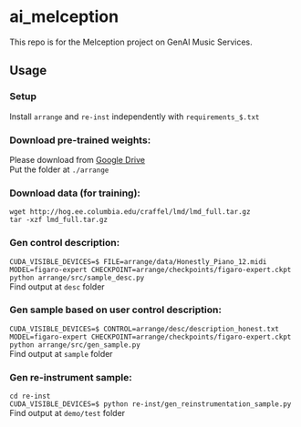 # ai_melception

This repo is for the Melception project on GenAI Music Services.

## Usage

### Setup
Install `arrange` and `re-inst` independently with `requirements_$.txt`

### Download pre-trained weights:   
Please download from
[Google Drive](https://drive.google.com/file/d/10E6F8RbRuSSg9wmYiPv6jyDsaFSSuyte/view?usp=drive_link)    
Put the folder at `./arrange`
### Download data (for training):
```
wget http://hog.ee.columbia.edu/craffel/lmd/lmd_full.tar.gz
tar -xzf lmd_full.tar.gz
```

### Gen control description:   
`CUDA_VISIBLE_DEVICES=$ FILE=arrange/data/Honestly_Piano_12.midi MODEL=figaro-expert CHECKPOINT=arrange/checkpoints/figaro-expert.ckpt python arrange/src/sample_desc.py`   
Find output at `desc` folder
   
### Gen sample based on user control description:   
`CUDA_VISIBLE_DEVICES=$ CONTROL=arrange/desc/description_honest.txt MODEL=figaro-expert CHECKPOINT=arrange/checkpoints/figaro-expert.ckpt python arrange/src/gen_sample.py`    
Find output at `sample` folder
    
### Gen re-instrument sample:  
`cd re-inst`    
`CUDA_VISIBLE_DEVICES=$ python re-inst/gen_reinstrumentation_sample.py`
Find output at `demo/test` folder

